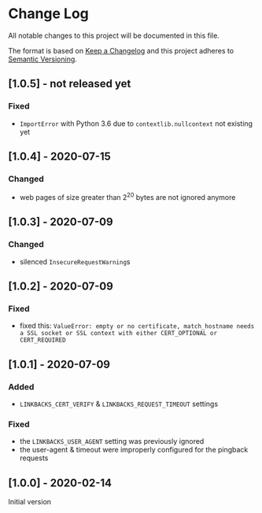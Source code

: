 # Change Log
All notable changes to this project will be documented in this file.

The format is based on [Keep a Changelog](http://keepachangelog.com/)
and this project adheres to [Semantic Versioning](http://semver.org/).

## [1.0.5] - not released yet
### Fixed
* `ImportError` with Python 3.6 due to `contextlib.nullcontext` not existing yet

## [1.0.4] - 2020-07-15
### Changed
- web pages of size greater than 2<sup>20</sup> bytes are not ignored anymore

## [1.0.3] - 2020-07-09
### Changed
- silenced `InsecureRequestWarning`s

## [1.0.2] - 2020-07-09
### Fixed
- fixed this: `ValueError: empty or no certificate, match_hostname needs a SSL socket or SSL context with either CERT_OPTIONAL or CERT_REQUIRED`

## [1.0.1] - 2020-07-09
### Added
- `LINKBACKS_CERT_VERIFY` & `LINKBACKS_REQUEST_TIMEOUT` settings
### Fixed
- the `LINKBACKS_USER_AGENT` setting was previously ignored
- the user-agent & timeout were improperly configured for the pingback requests

## [1.0.0] - 2020-02-14
Initial version
